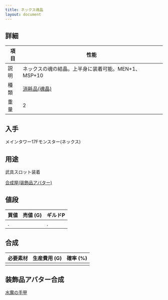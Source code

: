 ```yaml
---
title: ネックス魂晶
layout: document
---
```

## 詳細

|項目|性能|
|---|---|
|説明|ネックスの魂の結晶。上半身に装着可能。MEN+1、MSP+10|
|種類|[消耗品(魂晶)](消耗品(魂晶))|
|重量|2|

## 入手

メインタワー17Fモンスター(ネックス)

## 用途

武具スロット装着

[合成屋(装飾品アバター)](合成屋(装飾品アバター))

## 値段

|買値|売値 (G)|ギルドP|
|---|---|---|
|.||.|

## 合成

|必要素材|生産費用 (G)|確率 (%)|
|---|---|---|
||||

## 装飾品アバター合成

[水魔の手甲](水魔の手甲)
